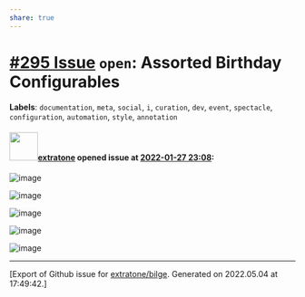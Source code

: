 ```yaml
---
share: true
---
```

# [\#295 Issue](https://github.com/extratone/bilge/issues/295) `open`: Assorted Birthday Configurables
**Labels**: `documentation`, `meta`, `social`, `i`, `curation`, `dev`, `event`, `spectacle`, `configuration`, `automation`, `style`, `annotation`


#### <img src="https://avatars.githubusercontent.com/u/43663476?u=5047287ff0b8c3ce7f7e5858d204c9b3e57d8e44&v=4" width="50">[extratone](https://github.com/extratone) opened issue at [2022-01-27 23:08](https://github.com/extratone/bilge/issues/295):

![image](https://user-images.githubusercontent.com/43663476/151458197-5f6ccd23-1a36-441d-a66f-ec02cebc18b7.png)

![image](https://user-images.githubusercontent.com/43663476/151458220-1f1ffafd-02b1-4afe-b973-4feeb6f680ef.png)

![image](https://user-images.githubusercontent.com/43663476/151458241-e3443f85-efc5-448b-9a22-b30d61e9bd2e.png)

![image](https://user-images.githubusercontent.com/43663476/151458261-adbb9333-e836-4873-b764-0881f55fef80.png)

![image](https://user-images.githubusercontent.com/43663476/151458275-07158943-aae4-4130-86f4-eddf123811f1.png)




-------------------------------------------------------------------------------



[Export of Github issue for [extratone/bilge](https://github.com/extratone/bilge). Generated on 2022.05.04 at 17:49:42.]
